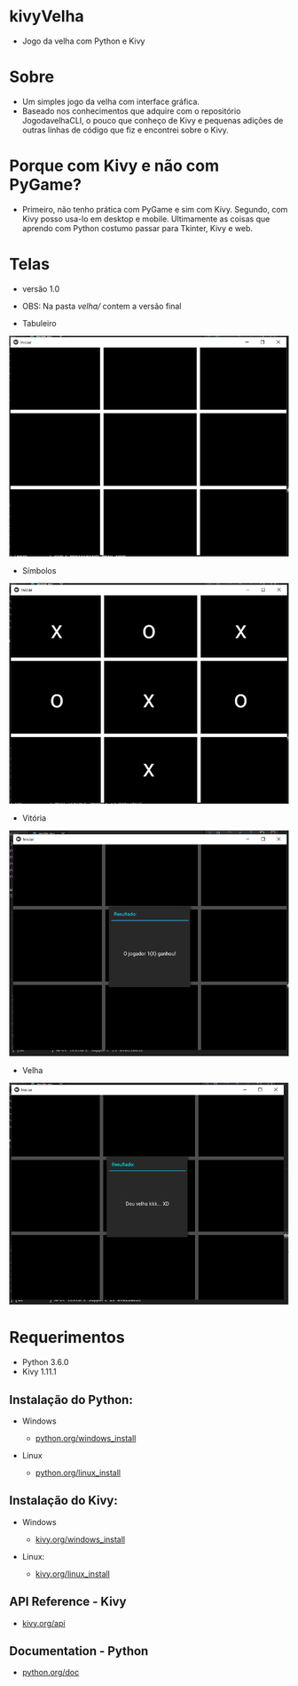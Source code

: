 # kivyVelha

* Jogo da velha com Python e Kivy

# Sobre

* Um simples jogo da velha com interface gráfica. 
* Baseado nos conhecimentos que adquire com o repositório JogodavelhaCLI, o pouco que conheço de Kivy e pequenas adições de outras linhas de código que fiz e encontrei sobre o Kivy.

# Porque com Kivy e não com PyGame?

* Primeiro, não tenho prática com PyGame e sim com Kivy. Segundo, com Kivy posso usa-lo em desktop e mobile. Ultimamente as coisas que aprendo com Python costumo passar para Tkinter, Kivy e web.

# Telas

* versão 1.0
* OBS: Na pasta *velha/* contem a versão final

* Tabuleiro

![Tabuleiro](https://github.com/marcilio-freitas27/kivyVelha/blob/master/tela1.PNG)

* Símbolos

![Símbolos](https://github.com/marcilio-freitas27/kivyVelha/blob/master/tela2.PNG)

* Vitória

![Vitória](https://github.com/marcilio-freitas27/kivyVelha/blob/master/tela3.PNG)

* Velha

![Velha](https://github.com/marcilio-freitas27/kivyVelha/blob/master/tela4.PNG)

# Requerimentos

* Python 3.6.0
* Kivy 1.11.1
 
## Instalação do Python:
* Windows
  * [python.org/windows_install](https://www.python.org/downloads/windows/)

* Linux
  * [python.org/linux_install](https://www.python.org/downloads/source/)

 
## Instalação do Kivy:
* Windows
  * [kivy.org/windows_install](https://kivy.org/doc/stable/installation/installation-windows.html)

* Linux:
  * [kivy.org/linux_install](https://kivy.org/doc/stable/installation/installation-linux.html)
 
## API Reference - Kivy

* [kivy.org/api](https://kivy.org/doc/stable/api-kivy.html)

## Documentation - Python

* [python.org/doc](https://www.python.org/doc/)






